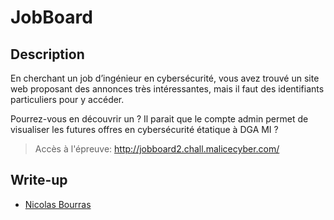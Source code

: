 # JobBoard

## Description

En cherchant un job d’ingénieur en cybersécurité, vous avez trouvé un site web proposant des annonces très intéressantes, mais il faut des identifiants particuliers pour y accéder.

Pourrez-vous en découvrir un ? Il parait que le compte admin permet de visualiser les futures offres en cybersécurité étatique à DGA MI ?

> Accès à l'épreuve: http://jobboard2.chall.malicecyber.com/

## Write-up

- [Nicolas Bourras](https://nicolasb.fr/blog/writeup-dghack-job-board/)
